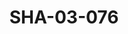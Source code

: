 ---
pid: SHA-03-076
title: SHA-03-076
language: ar
collection: شرحبيل احمد
original_label: 
rights: شرحبيل احمد
location_of_original: شرحبيل احمد
photographer_or_studio: 
scanned_from: photograph 10.1 by 14.4
_date: '1995'
location: بحري، كافوري
description: حفلة من ضمنهم شرحبيل احمد. علي يعقوب شهاب شرحبيل ادم خليل كامل حسين
additional_notes: 
permission_display: 'yes'
on_server: 'no'
on_website: 'no'
permalink: /archive/ar/sha-03-076.html
layout: photo-page
---